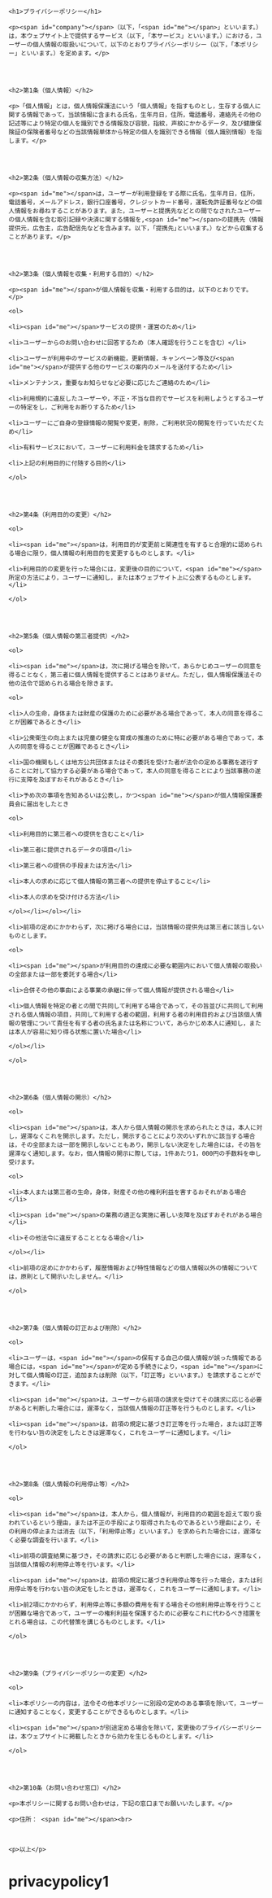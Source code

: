 <!DOCTYPE html>

<html>

<head>

<title>プライバシーポリシー</title>

<meta http-equiv="X-UA-Compatible" content="IE=edge">

<meta charset="utf-8">

<meta name="viewport" content="width=device-width, initial-scale=1">

<meta name="robots" content="noindex,nofollow">

<link rel="stylesheet" href="../style.css">

</head>

<body>

  <article>

    <h1>プライバシーポリシー</h1>

    <p><span id="company"></span>（以下，「<span id="me"></span>」といいます。）は，本ウェブサイト上で提供するサービス（以下,「本サービス」といいます。）における，ユーザーの個人情報の取扱いについて，以下のとおりプライバシーポリシー（以下，「本ポリシー」といいます。）を定めます。</p>




    <h2>第1条（個人情報）</h2>

    <p>「個人情報」とは，個人情報保護法にいう「個人情報」を指すものとし，生存する個人に関する情報であって，当該情報に含まれる氏名，生年月日，住所，電話番号，連絡先その他の記述等により特定の個人を識別できる情報及び容貌，指紋，声紋にかかるデータ，及び健康保険証の保険者番号などの当該情報単体から特定の個人を識別できる情報（個人識別情報）を指します。</p>




    <h2>第2条（個人情報の収集方法）</h2>

    <p><span id="me"></span>は，ユーザーが利用登録をする際に氏名，生年月日，住所，電話番号，メールアドレス，銀行口座番号，クレジットカード番号，運転免許証番号などの個人情報をお尋ねすることがあります。また，ユーザーと提携先などとの間でなされたユーザーの個人情報を含む取引記録や決済に関する情報を,<span id="me"></span>の提携先（情報提供元，広告主，広告配信先などを含みます。以下，｢提携先｣といいます。）などから収集することがあります。</p>




    <h2>第3条（個人情報を収集・利用する目的）</h2>

    <p><span id="me"></span>が個人情報を収集・利用する目的は，以下のとおりです。</p>

    <ol>

    <li><span id="me"></span>サービスの提供・運営のため</li>

    <li>ユーザーからのお問い合わせに回答するため（本人確認を行うことを含む）</li>

    <li>ユーザーが利用中のサービスの新機能，更新情報，キャンペーン等及び<span id="me"></span>が提供する他のサービスの案内のメールを送付するため</li>

    <li>メンテナンス，重要なお知らせなど必要に応じたご連絡のため</li>

    <li>利用規約に違反したユーザーや，不正・不当な目的でサービスを利用しようとするユーザーの特定をし，ご利用をお断りするため</li>

    <li>ユーザーにご自身の登録情報の閲覧や変更，削除，ご利用状況の閲覧を行っていただくため</li>

    <li>有料サービスにおいて，ユーザーに利用料金を請求するため</li>

    <li>上記の利用目的に付随する目的</li>

    </ol>




    <h2>第4条（利用目的の変更）</h2>

    <ol>

    <li><span id="me"></span>は，利用目的が変更前と関連性を有すると合理的に認められる場合に限り，個人情報の利用目的を変更するものとします。</li>

    <li>利用目的の変更を行った場合には，変更後の目的について，<span id="me"></span>所定の方法により，ユーザーに通知し，または本ウェブサイト上に公表するものとします。</li>

    </ol>




    <h2>第5条（個人情報の第三者提供）</h2>

    <ol>

    <li><span id="me"></span>は，次に掲げる場合を除いて，あらかじめユーザーの同意を得ることなく，第三者に個人情報を提供することはありません。ただし，個人情報保護法その他の法令で認められる場合を除きます。

    <ol>

    <li>人の生命，身体または財産の保護のために必要がある場合であって，本人の同意を得ることが困難であるとき</li>

    <li>公衆衛生の向上または児童の健全な育成の推進のために特に必要がある場合であって，本人の同意を得ることが困難であるとき</li>

    <li>国の機関もしくは地方公共団体またはその委託を受けた者が法令の定める事務を遂行することに対して協力する必要がある場合であって，本人の同意を得ることにより当該事務の遂行に支障を及ぼすおそれがあるとき</li>

    <li>予め次の事項を告知あるいは公表し，かつ<span id="me"></span>が個人情報保護委員会に届出をしたとき

    <ol>

    <li>利用目的に第三者への提供を含むこと</li>

    <li>第三者に提供されるデータの項目</li>

    <li>第三者への提供の手段または方法</li>

    <li>本人の求めに応じて個人情報の第三者への提供を停止すること</li>

    <li>本人の求めを受け付ける方法</li>

    </ol></li></ol></li>

    <li>前項の定めにかかわらず，次に掲げる場合には，当該情報の提供先は第三者に該当しないものとします。

    <ol>

    <li><span id="me"></span>が利用目的の達成に必要な範囲内において個人情報の取扱いの全部または一部を委託する場合</li>

    <li>合併その他の事由による事業の承継に伴って個人情報が提供される場合</li>

    <li>個人情報を特定の者との間で共同して利用する場合であって，その旨並びに共同して利用される個人情報の項目，共同して利用する者の範囲，利用する者の利用目的および当該個人情報の管理について責任を有する者の氏名または名称について，あらかじめ本人に通知し，または本人が容易に知り得る状態に置いた場合</li>

    </ol></li>

    </ol>




    <h2>第6条（個人情報の開示）</h2>

    <ol>

    <li><span id="me"></span>は，本人から個人情報の開示を求められたときは，本人に対し，遅滞なくこれを開示します。ただし，開示することにより次のいずれかに該当する場合は，その全部または一部を開示しないこともあり，開示しない決定をした場合には，その旨を遅滞なく通知します。なお，個人情報の開示に際しては，1件あたり1，000円の手数料を申し受けます。

    <ol>

    <li>本人または第三者の生命，身体，財産その他の権利利益を害するおそれがある場合</li>

    <li><span id="me"></span>の業務の適正な実施に著しい支障を及ぼすおそれがある場合</li>

    <li>その他法令に違反することとなる場合</li>

    </ol></li>

    <li>前項の定めにかかわらず，履歴情報および特性情報などの個人情報以外の情報については，原則として開示いたしません。</li>

    </ol>




    <h2>第7条（個人情報の訂正および削除）</h2>

    <ol>

    <li>ユーザーは，<span id="me"></span>の保有する自己の個人情報が誤った情報である場合には，<span id="me"></span>が定める手続きにより，<span id="me"></span>に対して個人情報の訂正，追加または削除（以下，「訂正等」といいます。）を請求することができます。</li>

    <li><span id="me"></span>は，ユーザーから前項の請求を受けてその請求に応じる必要があると判断した場合には，遅滞なく，当該個人情報の訂正等を行うものとします。</li>

    <li><span id="me"></span>は，前項の規定に基づき訂正等を行った場合，または訂正等を行わない旨の決定をしたときは遅滞なく，これをユーザーに通知します。</li>

    </ol>




    <h2>第8条（個人情報の利用停止等）</h2>

    <ol>

    <li><span id="me"></span>は，本人から，個人情報が，利用目的の範囲を超えて取り扱われているという理由，または不正の手段により取得されたものであるという理由により，その利用の停止または消去（以下，「利用停止等」といいます。）を求められた場合には，遅滞なく必要な調査を行います。</li>

    <li>前項の調査結果に基づき，その請求に応じる必要があると判断した場合には，遅滞なく，当該個人情報の利用停止等を行います。</li>

    <li><span id="me"></span>は，前項の規定に基づき利用停止等を行った場合，または利用停止等を行わない旨の決定をしたときは，遅滞なく，これをユーザーに通知します。</li>

    <li>前2項にかかわらず，利用停止等に多額の費用を有する場合その他利用停止等を行うことが困難な場合であって，ユーザーの権利利益を保護するために必要なこれに代わるべき措置をとれる場合は，この代替策を講じるものとします。</li>

    </ol>




    <h2>第9条（プライバシーポリシーの変更）</h2>

    <ol>

    <li>本ポリシーの内容は，法令その他本ポリシーに別段の定めのある事項を除いて，ユーザーに通知することなく，変更することができるものとします。</li>

    <li><span id="me"></span>が別途定める場合を除いて，変更後のプライバシーポリシーは，本ウェブサイトに掲載したときから効力を生じるものとします。</li>

    </ol>




    <h2>第10条（お問い合わせ窓口）</h2>

    <p>本ポリシーに関するお問い合わせは，下記の窓口までお願いいたします。</p>

    <p>住所： <span id="me"></span><br>



    <p>以上</p>

  </article>




  <script type="text/javascript">

    const params = new URLSearchParams(window.location.search);

    const company = params.get('company');

    const address = params.get('me');

    document.getElementById('company').innerHTML = YSBTech;

    document.getElementById('me').innerHTML = 当方;

  </script>

</body>

</html>

# privacypolicy1
